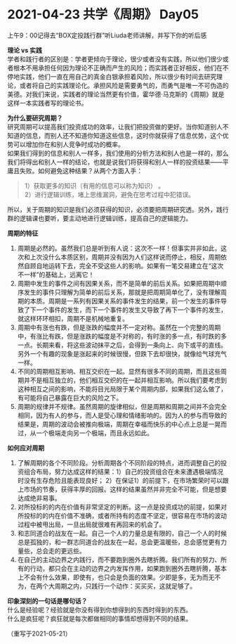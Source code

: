 #  2021-04-23 共学《周期》 Day05
上午9：00记得去“BOX定投践行群”听Liuda老师讲解，并写下你的听后感

**理论 vs 实践**  
学者和践行者的区别是：学者更倾向于理论，很少或者没有实践，所以他们很少或者根本不用承担任何因为理论不正确而产生的风险；而实践者正好相反，他们在不停地实践，他们一直在用自己的真金白银承担着风险，所以很少有时间去研究理论，或者将自己的实践理论化。承担风险是需要勇气的，而勇气是唯一不可伪造的美德。对我们来说，实践者的理论当然更有价值，霍华德·马克斯的《周期》就是这样一本实践者写的理论书。

**为什么要研究周期？**  
研究周期可以提高我们投资成功的效率，让我们把投资做的更好。当你知道别人不知道的信息，而别人还不知道你知道这些信息，这时你就获得了信息优势，这个优势可以增加你在和别人竞争时成功的概率。  
如果我们得到的信息和别人一样多，我们使用的分析方法和别人也是一样的，那么我们将得出和别人一样的结论，也就是说我们将获得和别人一样的投资结果——平庸且失败。如何避免这种结果？从两个方面入手：  
> 1）获取更多的知识（有用的信息可以称为知识） 。  
> 2）进行逻辑训练，堵上思维漏洞，避免在思考过程中犯错误。  

所以，关于周期的知识是我们必须获得的知识，必须要把周期研究透。另外，践行群的逻辑课也要听，要主动地进行逻辑训练，提高自己的逻辑能力。

**周期的特征**  
1. 周期是必然的。虽然我们总是听到有人说：这次不一样！但事实并非如此，这次和上次没什么本质区别，周期并没有因为人们这样说而停止，相反，周期依然自顾自地运转下去，完全不受这些人的影响。如果有一笔交易建立在“这次不一样”的基础上，远离它！  
2. 周期中发生的事件之间有因果关系，而不是简单的前后关系。如果把周期中顺序发生的事件只理解为简单的前后关系，那就是把周期简单化了，没有理解周期的本质。周期是一系列有因果关系的事件发生的结果，前一个发生的事件导致了下一个事件的发生，而下一个事件的发生又导致了再下一个事件的发生，就这样环环相扣，周期不是机械地重复。  
3. 周期中有涨也有跌，但是涨跌的幅度并不一定对称。虽然在一个完整的周期中，有涨比有跌，但是涨跌的幅度是不对称的，有时涨的多一点，有时跌的多一点。长期来看，将这些波动抹平之后，会得到一条向上、向下或平的直线。另外一个有趣的现象是涨起来的时候很慢，但跌下去却很快，就像给气球充气一样。  
4. 不同的周期相互影响、相互交织在一起。显然有很多不同的周期，而且这些周期并不是相互独立的，他们相互交织的在一起并相互影响。所以我们要考虑到这种相互之间的影响，不能将目光局限于某个周期内部，如果我们这么做了，有可能将自己暴露在巨大的风险之下。  
5. 周期的规律并不规律。虽然周期的旋律相似，但是周期和周期之间并不会完全相同，因为有人的参与，而人是受心理和情绪影响的。因为人的参与而导致的结果是，周期的波动会被推向极端，周期在幸福而快乐的中心点上总是一晃而过，从一个极端走向另一个极端，而且永远如此。

**如何应对周期**  
1. 了解周期的各个不同阶段。分析周期各个不同阶段的特点，进而调整自己的投资组合布局，努力达成这样的结果：1）自己的投资组合在未来遭遇极端情况时没有生存危险且能表现良好； 2）在保证1）的前提下，在市场繁荣时可以跟上市场的节奏，获得丰厚的回报。这样的结果虽然并非完全不可能，但是想要达成绝非易事。  
2. 对所投标的的内在价值有非常坚定的判断。这一点是投资成功的前提，如果对所投标的的内在价值不准确，或者所持有的态度不坚定，很容易在市场的波动过程中被甩出局，一旦出局就很难有再回来的机会了。  
3. 和志同道合的战友在一起。自己一个人的力量总是有限的，自己一个人的时候总是孤独的，和一群志同道合的战友在一起，总会更温暖些，总会感觉更有力量些，总会走的更远些。  
4. 在自己的主动边界之内践行，而不要跑到圈外去瞎折腾。我们所有的努力、所有的行动，都只会在主动的边界之内发挥作用，如果跑到圈外去瞎折腾，基本上不会有什么效果，即使有，也只会是负面的效果。少即是多，无为而无不为，在两个大周期之内，只践行一个动作：买买买，这就足够了。

**印象深刻的一句话是哪句话？**  
什么是经验呢？经验就是你没有得到你想得到的东西时得到的东西。  
什么是疯狂呢？疯狂就是每次都做相同的事情却想得到不同的结果。

（重写于2021-05-21）

